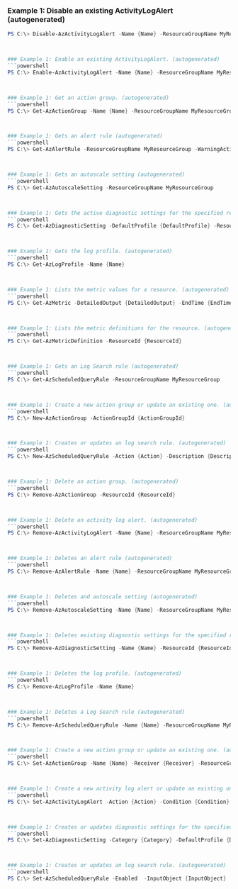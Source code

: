 
### Example 1: Disable an existing ActivityLogAlert (autogenerated)
```powershell
PS C:\> Disable-AzActivityLogAlert -Name {Name} -ResourceGroupName MyResourceGroup



### Example 1: Enable an existing ActivityLogAlert. (autogenerated)
```powershell
PS C:\> Enable-AzActivityLogAlert -Name {Name} -ResourceGroupName MyResourceGroup



### Example 1: Get an action group. (autogenerated)
```powershell
PS C:\> Get-AzActionGroup -Name {Name} -ResourceGroupName MyResourceGroup



### Example 1: Gets an alert rule (autogenerated)
```powershell
PS C:\> Get-AzAlertRule -ResourceGroupName MyResourceGroup -WarningAction {WarningAction}



### Example 1: Gets an autoscale setting (autogenerated)
```powershell
PS C:\> Get-AzAutoscaleSetting -ResourceGroupName MyResourceGroup



### Example 1: Gets the active diagnostic settings for the specified resource. (autogenerated)
```powershell
PS C:\> Get-AzDiagnosticSetting -DefaultProfile {DefaultProfile} -ResourceId {ResourceId}



### Example 1: Gets the log profile. (autogenerated)
```powershell
PS C:\> Get-AzLogProfile -Name {Name}



### Example 1: Lists the metric values for a resource. (autogenerated)
```powershell
PS C:\> Get-AzMetric -DetailedOutput {DetailedOutput} -EndTime {EndTime} -MetricName {MetricName} -ResourceId {ResourceId} -StartTime {StartTime} -TimeGrain {TimeGrain}



### Example 1: Lists the metric definitions for the resource. (autogenerated)
```powershell
PS C:\> Get-AzMetricDefinition -ResourceId {ResourceId}



### Example 1: Gets an Log Search rule (autogenerated)
```powershell
PS C:\> Get-AzScheduledQueryRule -ResourceGroupName MyResourceGroup



### Example 1: Create a new action group or update an existing one. (autogenerated)
```powershell
PS C:\> New-AzActionGroup -ActionGroupId {ActionGroupId}



### Example 1: Creates or updates an log search rule. (autogenerated)
```powershell
PS C:\> New-AzScheduledQueryRule -Action {Action} -Description {Description} -Enabled  -Location westus -Name {Name} -ResourceGroupName MyResourceGroup -Schedule {Schedule} -Source {Source}



### Example 1: Delete an action group. (autogenerated)
```powershell
PS C:\> Remove-AzActionGroup -ResourceId {ResourceId}



### Example 1: Delete an activity log alert. (autogenerated)
```powershell
PS C:\> Remove-AzActivityLogAlert -Name {Name} -ResourceGroupName MyResourceGroup



### Example 1: Deletes an alert rule (autogenerated)
```powershell
PS C:\> Remove-AzAlertRule -Name {Name} -ResourceGroupName MyResourceGroup



### Example 1: Deletes and autoscale setting (autogenerated)
```powershell
PS C:\> Remove-AzAutoscaleSetting -Name {Name} -ResourceGroupName MyResourceGroup



### Example 1: Deletes existing diagnostic settings for the specified resource. (autogenerated)
```powershell
PS C:\> Remove-AzDiagnosticSetting -Name {Name} -ResourceId {ResourceId} -WarningAction {WarningAction}



### Example 1: Deletes the log profile. (autogenerated)
```powershell
PS C:\> Remove-AzLogProfile -Name {Name}



### Example 1: Deletes a Log Search rule (autogenerated)
```powershell
PS C:\> Remove-AzScheduledQueryRule -Name {Name} -ResourceGroupName MyResourceGroup



### Example 1: Create a new action group or update an existing one. (autogenerated)
```powershell
PS C:\> Set-AzActionGroup -Name {Name} -Receiver {Receiver} -ResourceGroupName MyResourceGroup -ShortName {ShortName}



### Example 1: Create a new activity log alert or update an existing one. (autogenerated)
```powershell
PS C:\> Set-AzActivityLogAlert -Action {Action} -Condition {Condition} -Location westus -Name {Name} -ResourceGroupName MyResourceGroup -Scope {Scope}



### Example 1: Creates or updates diagnostic settings for the specified resource. (autogenerated)
```powershell
PS C:\> Set-AzDiagnosticSetting -Category {Category} -DefaultProfile {DefaultProfile} -Enabled {Enabled} -EventHubAuthorizationRuleId {EventHubAuthorizationRuleId} -EventHubName {EventHubName} -Name {Name} -ResourceId {ResourceId}



### Example 1: Creates or updates an log search rule. (autogenerated)
```powershell
PS C:\> Set-AzScheduledQueryRule -Enabled  -InputObject {InputObject}


